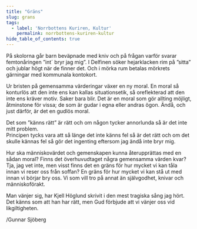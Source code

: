 ```yaml
---
title: "Gräns"
slug: grans
tags:
  - label: 'Norrbottens Kuriren, Kultur'
    permalink: norrbottens-kuriren-kultur
hide_table_of_contents: true
---
```

På skolorna går barn beväpnade med kniv och på frågan varför svarar femtonåringen ”int´ bryr jag mig”. I Delfinen söker hejarklacken rim på ”sitta” och jublar högt när de finner det. Och i mörka rum betalas mörkrets gärningar med kommunala kontokort. 

<!--truncate-->

Ur bristen på gemensamma värderingar växer en ny moral. En moral så konturlös att den inte ens kan kallas situationsetik, så oreflekterad att den inte ens kräver motiv. Saker bara blir. Det är en moral som gör allting möjligt, åtminstone för vissa; de som är gudar i egna eller andras ögon. Ändå, och just därför, är det en gudlös moral.

Det som ”känns rätt” är rätt och om någon tycker annorlunda så är det inte mitt problem.  
Principen tycks vara att så länge det inte känns fel så är det rätt och om det skulle kännas fel så gör det ingenting eftersom jag ändå inte bryr mig. 

Hur ska människovärdet och gemenskapen kunna återupprättas med en sådan moral? Finns det överhuvudtaget några gemensamma värden kvar? Tja, jag vet inte, men visst finns det en gräns för hur mycket vi kan tåla innan vi reser oss från soffan? En gräns för hur mycket vi kan stå ut med innan vi börjar bry oss. Vi som vill tro på annat än självgodhet, knivar och människoförakt.

Man vänjer sig, har Kjell Höglund skrivit i den mest tragiska sång jag hört. Det känns som att han har rätt, men Gud förbjude att vi vänjer oss vid likgiltigheten.

/Gunnar Sjöberg
